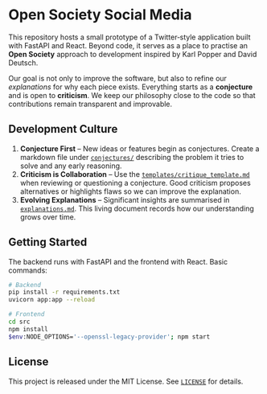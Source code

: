 # Open Society Social Media

This repository hosts a small prototype of a Twitter‑style application built with
FastAPI and React.  Beyond code, it serves as a place to practise an **Open
Society** approach to development inspired by Karl Popper and David Deutsch.

Our goal is not only to improve the software, but also to refine our
*explanations* for why each piece exists.  Everything starts as a **conjecture**
and is open to **criticism**.  We keep our philosophy close to the code so that
contributions remain transparent and improvable.

## Development Culture

1. **Conjecture First** – New ideas or features begin as conjectures.  Create a
   markdown file under [`conjectures/`](conjectures/) describing the problem it
   tries to solve and any early reasoning.
2. **Criticism is Collaboration** – Use the
   [`templates/critique_template.md`](templates/critique_template.md) when
   reviewing or questioning a conjecture.  Good criticism proposes alternatives
   or highlights flaws so we can improve the explanation.
3. **Evolving Explanations** – Significant insights are summarised in
   [`explanations.md`](explanations.md).  This living document records how our
   understanding grows over time.

## Getting Started

The backend runs with FastAPI and the frontend with React.  Basic commands:

```bash
# Backend
pip install -r requirements.txt
uvicorn app:app --reload

# Frontend
cd src
npm install
$env:NODE_OPTIONS='--openssl-legacy-provider'; npm start
```

## License

This project is released under the MIT License.  See [`LICENSE`](LICENSE) for
details.
